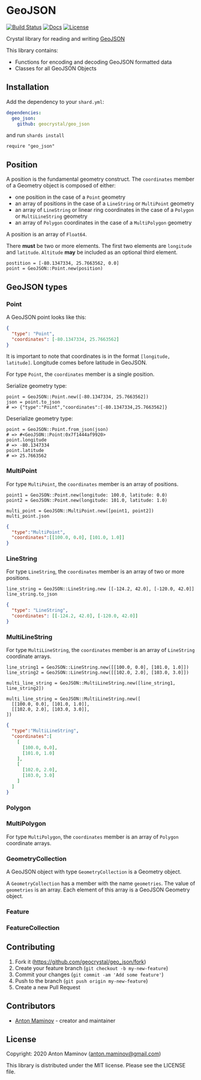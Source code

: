 # GeoJSON

[![Build Status](https://travis-ci.org/geocrystal/geo_json.svg?branch=master)](https://travis-ci.org/geocrystal/geo_json)
[![Docs](https://img.shields.io/badge/docs-available-brightgreen.svg)](https://geocrystal.github.io/geo_json/)
[![License](https://img.shields.io/github/license/geocrystal/geo_json.svg)](https://github.com/geocrystal/geo_json/blob/master/LICENSE)

Crystal library for reading and writing [GeoJSON](https://tools.ietf.org/html/rfc7946)

This library contains:

- Functions for encoding and decoding GeoJSON formatted data
- Classes for all GeoJSON Objects

## Installation

Add the dependency to your `shard.yml`:

```yaml
dependencies:
  geo_json:
    github: geocrystal/geo_json
```

and run `shards install`

```crystal
require "geo_json"
```

## Position

A position is the fundamental geometry construct.  The `coordinates` member of a Geometry object is composed of either:

- one position in the case of a `Point` geometry
- an array of positions in the case of a `LineString` or `MultiPoint` geometry
- an array of `LineString` or linear ring coordinates in the case of a `Polygon` or `MultiLineString` geometry
- an array of `Polygon` coordinates in the case of a `MultiPolygon` geometry

A position is an array of `Float64`.

There __must__ be two or more elements. The first two elements are `longitude` and `latitude`. `Altitude` __may__ be included as an optional third element.

```crystal
postition = [-80.1347334, 25.7663562, 0.0]
point = GeoJSON::Point.new(position)
```

## GeoJSON types

### Point

A GeoJSON point looks like this:

```json
{
  "type": "Point",
  "coordinates": [-80.1347334, 25.7663562]
}
```

It is important to note that coordinates is in the format `[longitude, latitude]`.
Longitude comes before latitude in GeoJSON.

For type `Point`, the `coordinates` member is a single position.

Serialize geometry type:

```crystal
point = GeoJSON::Point.new([-80.1347334, 25.7663562])
json = point.to_json
# => {"type":"Point","coordinates":[-80.1347334,25.7663562]}
```

Deserialize geometry type:

```crystal
point = GeoJSON::Point.from_json(json)
# => #<GeoJSON::Point:0x7f1444af9920>
point.longitude
# => -80.1347334
point.latitude
# => 25.7663562
```

### MultiPoint

For type `MultiPoint`, the `coordinates` member is an array of positions.

```crystal
point1 = GeoJSON::Point.new(longitude: 100.0, latitude: 0.0)
point2 = GeoJSON::Point.new(longitude: 101.0, latitude: 1.0)

multi_point = GeoJSON::MultiPoint.new([point1, point2])
multi_point.json
```

```json
{
  "type":"MultiPoint",
  "coordinates":[[100.0, 0.0], [101.0, 1.0]]
}
```

### LineString

For type `LineString`, the `coordinates` member is an array of two or more positions.

```crystal
line_string = GeoJSON::LineString.new [[-124.2, 42.0], [-120.0, 42.0]]
line_string.to_json
```

```json
{
  "type": "LineString",
  "coordinates": [[-124.2, 42.0], [-120.0, 42.0]]
}
```

### MultiLineString

For type `MultiLineString`, the `coordinates` member is an array of `LineString` coordinate arrays.

```crystal
line_string1 = GeoJSON::LineString.new([[100.0, 0.0], [101.0, 1.0]])
line_string2 = GeoJSON::LineString.new([[102.0, 2.0], [103.0, 3.0]])

multi_line_string = GeoJSON::MultiLineString.new([line_string1, line_string2])
```

```crystal
multi_line_string = GeoJSON::MultiLineString.new([
  [[100.0, 0.0], [101.0, 1.0]],
  [[102.0, 2.0], [103.0, 3.0]],
])
```

```json
{
  "type":"MultiLineString",
  "coordinates":[
    [
      [100.0, 0.0],
      [101.0, 1.0]
    ],
    [
      [102.0, 2.0],
      [103.0, 3.0]
    ]
  ]
}
```

### Polygon

### MultiPolygon

For type `MultiPolygon`, the `coordinates` member is an array of `Polygon` coordinate arrays.

### GeometryCollection

A GeoJSON object with type `GeometryCollection` is a Geometry object.

A `GeometryCollection` has a member with the name `geometries`. The
value of `geometries` is an array. Each element of this array is a
GeoJSON Geometry object.

### Feature

### FeatureCollection

## Contributing

1. Fork it (<https://github.com/geocrystal/geo_json/fork>)
2. Create your feature branch (`git checkout -b my-new-feature`)
3. Commit your changes (`git commit -am 'Add some feature'`)
4. Push to the branch (`git push origin my-new-feature`)
5. Create a new Pull Request

## Contributors

- [Anton Maminov](https://github.com/mamantoha) - creator and maintainer

## License

Copyright: 2020 Anton Maminov (anton.maminov@gmail.com)

This library is distributed under the MIT license. Please see the LICENSE file.
